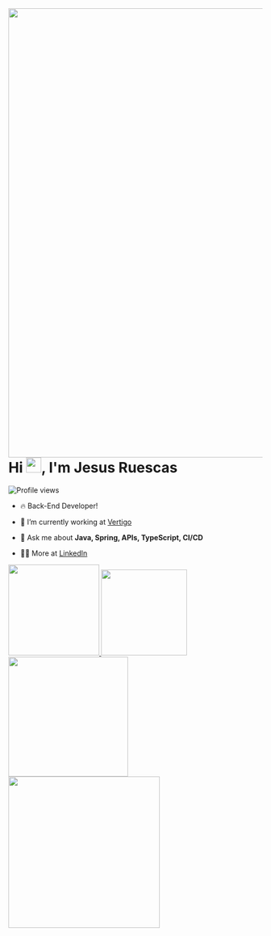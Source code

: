 <img align="right" height="890em" src="https://raw.githubusercontent.com/gist/JesusRuescas/8b3e9f8e2df7262279f8665bf9907626/raw/1eb47fb5a9cd7bb4958dd023c300b947781ffed1/JesusRuescasVTG.svg"/>
<h1 align="left">Hi <img src="https://raw.githubusercontent.com/kaueMarques/kaueMarques/master/hi.gif" height="30px">, I'm Jesus Ruescas</h1>
<p align="left"> <img src="https://komarev.com/ghpvc/?username=JesusRuescas&color=yellow" alt="Profile views" /> </p>

- 🔥 Back-End Developer! 

- 🔭 I’m currently working at [Vertigo](https://github.com/vertigobr)


- 💬 Ask me about **Java, Spring, APIs, TypeScript, CI/CD**

- 👨‍💻 More at [LinkedIn](https://linkedin.com/in/jesusruescas)

<a href="https://github.com/JesusRuescas">
  <img height="180em" src="https://github-readme-stats.vercel.app/api?username=JesusRuescas&show_icons=true&theme=tokyonight&include_all_commits=true&count_private=true"/>
  <img height="170em" src="https://github-readme-streak-stats.herokuapp.com/?user=JesusRuescas&&theme=tokyonight"/>
  <img height="237em" src="https://github-readme-stats.vercel.app/api/top-langs/?username=JesusRuescas&layout=compact&langs_count=7&theme=tokyonight"/>
  <img height="300em" src="http://github-profile-summary-cards.vercel.app/api/cards/profile-details?username=jesusruescas&theme=tokyonight"/>       
</div> 
